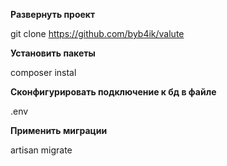 **Развернуть проект**

git clone https://github.com/byb4ik/valute

**Установить пакеты**

composer instal

**Сконфигурировать подключение к бд
в файле**

.env

**Применить миграции**

artisan migrate
